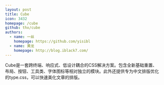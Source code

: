 ```yaml
---
layout: post
title: Cube
icon: 3432
homepage: /cube
github: thx/cube
authors:
  - name: 一丝
    homepage: https://github.com/yisibl
  - name: 黄龙
    homepage: http://blog.iblack7.com/
---
```


Cube是一套跨终端、响应式、低设计耦合的CSS解决方案。包含全新基础重置、布局、按钮、工具类、字体图标等相对独立的模块。此外还提供专为中文排版优化的type.css，可以快速美化文章的排版。
